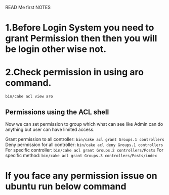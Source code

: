 READ Me first NOTES

# 1.Before Login System you need to grant Permission then then you will be login other wise not.
# 2.Check permission in using aro command.

`bin/cake acl view aro`

## Permissions using the ACL shell
Now we can set permission to group which what can see like Admin can do anything but user can have limited access.

Grant permission to all controller:  `bin/cake acl grant Groups.1 controllers`
Deny permission for all controller: `bin/cake acl deny Groups.1 controllers`
For specific controller: `bin/cake acl grant Groups.2 controllers/Posts`
For specific method: `bin/cake acl grant Groups.3 controllers/Posts/index`

# If you face any permission issue on ubuntu run below command
